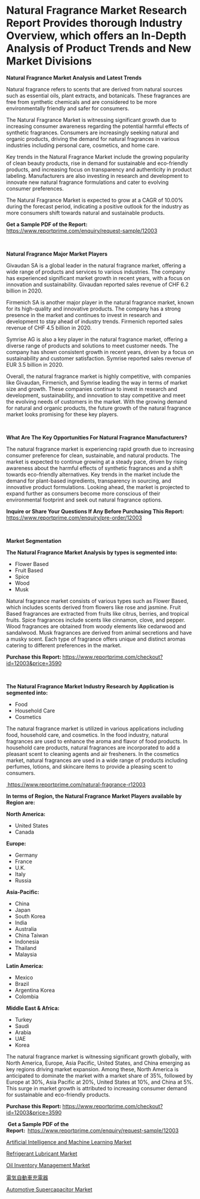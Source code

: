 <p><h1>Natural Fragrance Market Research Report Provides thorough Industry Overview, which offers an In-Depth Analysis of Product Trends and New Market Divisions</h1></p><p><strong>Natural Fragrance Market Analysis and Latest Trends</strong></p>
<p><p>Natural fragrance refers to scents that are derived from natural sources such as essential oils, plant extracts, and botanicals. These fragrances are free from synthetic chemicals and are considered to be more environmentally friendly and safer for consumers.</p><p>The Natural Fragrance Market is witnessing significant growth due to increasing consumer awareness regarding the potential harmful effects of synthetic fragrances. Consumers are increasingly seeking natural and organic products, driving the demand for natural fragrances in various industries including personal care, cosmetics, and home care.</p><p>Key trends in the Natural Fragrance Market include the growing popularity of clean beauty products, rise in demand for sustainable and eco-friendly products, and increasing focus on transparency and authenticity in product labeling. Manufacturers are also investing in research and development to innovate new natural fragrance formulations and cater to evolving consumer preferences.</p><p>The Natural Fragrance Market is expected to grow at a CAGR of 10.00% during the forecast period, indicating a positive outlook for the industry as more consumers shift towards natural and sustainable products.</p></p>
<p><strong>Get a Sample PDF of the Report:&nbsp;</strong> <a href="https://www.reportprime.com/enquiry/request-sample/12003">https://www.reportprime.com/enquiry/request-sample/12003</a></p>
<p>&nbsp;</p>
<p><strong>Natural Fragrance Major Market Players</strong></p>
<p><p>Givaudan SA is a global leader in the natural fragrance market, offering a wide range of products and services to various industries. The company has experienced significant market growth in recent years, with a focus on innovation and sustainability. Givaudan reported sales revenue of CHF 6.2 billion in 2020.</p><p>Firmenich SA is another major player in the natural fragrance market, known for its high-quality and innovative products. The company has a strong presence in the market and continues to invest in research and development to stay ahead of industry trends. Firmenich reported sales revenue of CHF 4.5 billion in 2020.</p><p>Symrise AG is also a key player in the natural fragrance market, offering a diverse range of products and solutions to meet customer needs. The company has shown consistent growth in recent years, driven by a focus on sustainability and customer satisfaction. Symrise reported sales revenue of EUR 3.5 billion in 2020.</p><p>Overall, the natural fragrance market is highly competitive, with companies like Givaudan, Firmenich, and Symrise leading the way in terms of market size and growth. These companies continue to invest in research and development, sustainability, and innovation to stay competitive and meet the evolving needs of customers in the market. With the growing demand for natural and organic products, the future growth of the natural fragrance market looks promising for these key players.</p></p>
<p>&nbsp;</p>
<p><strong>What Are The Key Opportunities For Natural Fragrance Manufacturers?</strong></p>
<p><p>The natural fragrance market is experiencing rapid growth due to increasing consumer preference for clean, sustainable, and natural products. The market is expected to continue growing at a steady pace, driven by rising awareness about the harmful effects of synthetic fragrances and a shift towards eco-friendly alternatives. Key trends in the market include the demand for plant-based ingredients, transparency in sourcing, and innovative product formulations. Looking ahead, the market is projected to expand further as consumers become more conscious of their environmental footprint and seek out natural fragrance options.</p></p>
<p><strong>Inquire or Share Your Questions If Any Before Purchasing This Report:</strong> <a href="https://www.reportprime.com/enquiry/pre-order/12003">https://www.reportprime.com/enquiry/pre-order/12003</a></p>
<p>&nbsp;</p>
<p><strong>Market Segmentation</strong></p>
<p><strong>The Natural Fragrance Market Analysis by types is segmented into:</strong></p>
<p><ul><li>Flower Based</li><li>Fruit Based</li><li>Spice</li><li>Wood</li><li>Musk</li></ul></p>
<p><p>Natural fragrance market consists of various types such as Flower Based, which includes scents derived from flowers like rose and jasmine. Fruit Based fragrances are extracted from fruits like citrus, berries, and tropical fruits. Spice fragrances include scents like cinnamon, clove, and pepper. Wood fragrances are obtained from woody elements like cedarwood and sandalwood. Musk fragrances are derived from animal secretions and have a musky scent. Each type of fragrance offers unique and distinct aromas catering to different preferences in the market.</p></p>
<p><strong>Purchase this Report:&nbsp;</strong><a href="https://www.reportprime.com/checkout?id=12003&price=3590">https://www.reportprime.com/checkout?id=12003&price=3590</a></p>
<p>&nbsp;</p>
<p><strong>The Natural Fragrance Market Industry Research by Application is segmented into:</strong></p>
<p><ul><li>Food</li><li>Household Care</li><li>Cosmetics</li></ul></p>
<p><p>The natural fragrance market is utilized in various applications including food, household care, and cosmetics. In the food industry, natural fragrances are used to enhance the aroma and flavor of food products. In household care products, natural fragrances are incorporated to add a pleasant scent to cleaning agents and air fresheners. In the cosmetics market, natural fragrances are used in a wide range of products including perfumes, lotions, and skincare items to provide a pleasing scent to consumers.</p></p>
<p><a href="https://www.reportprime.com/natural-fragrance-r12003">&nbsp;https://www.reportprime.com/natural-fragrance-r12003</a></p>
<p><strong>In terms of Region, the Natural Fragrance Market Players available by Region are:</strong></p>
<p>
    <p> <strong> North America: </strong>
        <ul>
            <li>United States</li>
            <li>Canada</li>
        </ul>
        </p> 
    <p> <strong> Europe: </strong>
        <ul>
            <li>Germany</li>
            <li>France</li>
            <li>U.K.</li>
            <li>Italy</li>
            <li>Russia</li>
        </ul>
        </p> 
    <p> <strong> Asia-Pacific: </strong>
        <ul>
            <li>China</li>
            <li>Japan</li>
            <li>South Korea</li>
            <li>India</li>
            <li>Australia</li>
            <li>China Taiwan</li>
            <li>Indonesia</li>
            <li>Thailand</li>
            <li>Malaysia</li>
        </ul>
        </p> 
    <p> <strong> Latin America: </strong>
        <ul>
            <li>Mexico</li>
            <li>Brazil</li>
            <li>Argentina Korea</li>
            <li>Colombia</li>
        </ul>
        </p> 
    <p> <strong> Middle East & Africa: </strong>
        <ul>
            <li>Turkey</li>
            <li>Saudi</li>
            <li>Arabia</li>
            <li>UAE</li>
            <li>Korea</li>
        </ul>
    </p>
    </p>
<p><p>The natural fragrance market is witnessing significant growth globally, with North America, Europe, Asia Pacific, United States, and China emerging as key regions driving market expansion. Among these, North America is anticipated to dominate the market with a market share of 35%, followed by Europe at 30%, Asia Pacific at 20%, United States at 10%, and China at 5%. This surge in market growth is attributed to increasing consumer demand for sustainable and eco-friendly products.</p></p>
<p><strong>Purchase this Report: </strong><a href="https://www.reportprime.com/checkout?id=12003&price=3590">https://www.reportprime.com/checkout?id=12003&price=3590</a></p>
<p>&nbsp;<strong>Get a Sample PDF of the Report:&nbsp;&nbsp;</strong><a href="https://www.reportprime.com/enquiry/request-sample/12003">https://www.reportprime.com/enquiry/request-sample/12003</a></p>
<p><strong></strong></p>
<p><p><a href="https://issuu.com/reportprime-2/docs/artificial-intelligence-and-machine-learning-marke">Artificial Intelligence and Machine Learning Market</a></p><p><a href="https://github.com/nathandecarvalho/Market-Research-Report-List-4/blob/main/refrigerant-lubricant-market.md">Refrigerant Lubricant Market</a></p><p><a href="https://www.linkedin.com/pulse/strategic-insights-global-oil-inventory-management-market-a8hae">Oil Inventory Management Market</a></p><p><a href="https://medium.com/@kaitlensen45645/%E9%9B%BB%E6%B0%97%E8%87%AA%E5%8B%95%E8%BB%8A%E5%85%85%E9%9B%BB%E5%99%A8%E5%B8%82%E5%A0%B4-%E3%82%B0%E3%83%AD%E3%83%BC%E3%83%90%E3%83%AB%E5%8F%8A%E3%81%B3%E5%9C%B0%E5%9F%9F%E5%88%A5%E5%88%86%E6%9E%90-%E5%9C%B0%E5%9F%9F-%E5%9B%BD%E5%88%A5%E5%88%86%E6%9E%90-%E7%AB%B6%E4%BA%89%E7%92%B0%E5%A2%83%E3%81%AB%E7%84%A6%E7%82%B9%E9%9B%86%E4%B8%AD-6bf14a9849e8">電気自動車充電器</a></p><p><a href="https://medium.com/@fmetapro/automotive-supercapacitor-market-size-share-analysis-growth-trends-forecast-2024-2031-676bdf3ad16f">Automotive Supercapacitor Market</a></p></p>